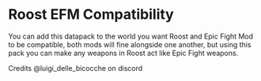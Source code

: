 # Roost EFM Compatibility

You can add this datapack to the world you want Roost and Epic Fight Mod to be compatible, both mods will fine alongside one another, but using this pack you can make any weapons in Roost act like Epic Fight weapons.

Credits @luigi_delle_bicocche on discord
